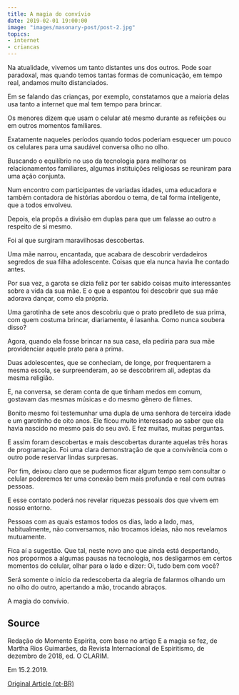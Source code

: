 ```yaml
---
title: A magia do convívio
date: 2019-02-01 19:00:00
image: "images/masonary-post/post-2.jpg"
topics: 
- internet
- criancas
---
```


Na atualidade, vivemos um tanto distantes uns dos outros. Pode soar paradoxal,
mas quando temos tantas formas de comunicação, em tempo real, andamos muito
distanciados.

Em se falando das crianças, por exemplo, constatamos que a maioria delas usa
tanto a internet que mal tem tempo para brincar.

Os menores dizem que usam o celular até mesmo durante as refeições ou em outros
momentos familiares.

Exatamente naqueles períodos quando todos poderiam esquecer um pouco os
celulares para uma saudável conversa olho no olho.

Buscando o equilíbrio no uso da tecnologia para melhorar os relacionamentos
familiares, algumas instituições religiosas se reuniram para uma ação conjunta.

Num encontro com participantes de variadas idades, uma educadora e também
contadora de histórias abordou o tema, de tal forma inteligente, que a todos
envolveu.

Depois, ela propôs a divisão em duplas para que um falasse ao outro a respeito
de si mesmo.

Foi aí que surgiram maravilhosas descobertas.

Uma mãe narrou, encantada, que acabara de descobrir verdadeiros segredos de sua
filha adolescente. Coisas que ela nunca havia lhe contado antes.

Por sua vez, a garota se dizia feliz por ter sabido coisas muito interessantes
sobre a vida da sua mãe. E o que a espantou foi descobrir que sua mãe adorava
dançar, como ela própria.

Uma garotinha de sete anos descobriu que o prato predileto de sua prima, com
quem costuma brincar, diariamente, é lasanha. Como nunca soubera disso?

Agora, quando ela fosse brincar na sua casa, ela pediria para sua mãe
providenciar aquele prato para a prima.

Duas adolescentes, que se conheciam, de longe, por frequentarem a mesma escola,
se surpreenderam, ao se descobrirem ali, adeptas da mesma religião.

E, na conversa, se deram conta de que tinham medos em comum, gostavam das
mesmas músicas e do mesmo gênero de filmes.

Bonito mesmo foi testemunhar uma dupla de uma senhora de terceira idade e um
garotinho de oito anos. Ele ficou muito interessado ao saber que ela havia
nascido no mesmo país do seu avô. E fez muitas, muitas perguntas.

E assim foram descobertas e mais descobertas durante aquelas três horas de
programação. Foi uma clara demonstração de que a convivência com o outro pode
reservar lindas surpresas.

Por fim, deixou claro que se pudermos ficar algum tempo sem consultar o celular
poderemos ter uma conexão bem mais profunda e real com outras pessoas.

E esse contato poderá nos revelar riquezas pessoais dos que vivem em nosso
entorno.

Pessoas com as quais estamos todos os dias, lado a lado, mas, habitualmente,
não conversamos, não trocamos ideias, não nos revelamos mutuamente.

Fica aí a sugestão. Que tal, neste novo ano que ainda está despertando, nos
propormos a algumas pausas na tecnologia, nos desligarmos em certos momentos do
celular, olhar para o lado e dizer: Oi, tudo bem com você?

Será somente o início da redescoberta da alegria de falarmos olhando um no olho
do outro, apertando a mão, trocando abraços.

A magia do convívio.

## Source
Redação do Momento Espírita, com base no artigo
E a magia se fez, de Martha Rios Guimarães,
da Revista Internacional de Espiritismo, de
dezembro de 2018, ed. O CLARIM.

Em 15.2.2019.

[Original Article (pt-BR)](http://momento.com.br/pt/ler_texto.php?id=5663)
